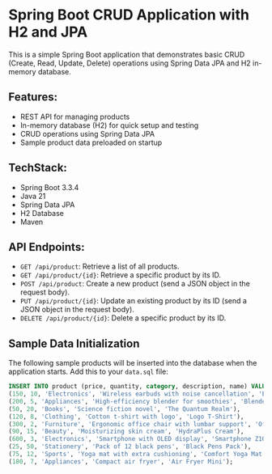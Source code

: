 # Spring Boot CRUD Application with H2 and JPA

This is a simple Spring Boot application that demonstrates basic CRUD (Create, Read, Update, Delete) operations using Spring Data JPA and H2 in-memory database.

## Features:
- REST API for managing products
- In-memory database (H2) for quick setup and testing
- CRUD operations using Spring Data JPA
- Sample product data preloaded on startup
  
## TechStack:
- Spring Boot 3.3.4
- Java 21
- Spring Data JPA
- H2 Database
- Maven

## API Endpoints:
- `GET /api/product`: Retrieve a list of all products.
- `GET /api/product/{id}`: Retrieve a specific product by its ID.
- `POST /api/product`: Create a new product (send a JSON object in the request body).
- `PUT /api/product/{id}`: Update an existing product by its ID (send a JSON object in the request body).
- `DELETE /api/product/{id}`: Delete a specific product by its ID.

## Sample Data Initialization
The following sample products will be inserted into the database when the application starts. Add this to your `data.sql` file:

```sql
INSERT INTO product (price, quantity, category, description, name) VALUES
(150, 10, 'Electronics', 'Wireless earbuds with noise cancellation', 'Earbuds Pro'),
(200, 5, 'Appliances', 'High-efficiency blender for smoothies', 'Blender X200'),
(50, 20, 'Books', 'Science fiction novel', 'The Quantum Realm'),
(120, 8, 'Clothing', 'Cotton t-shirt with logo', 'Logo T-Shirt'),
(300, 2, 'Furniture', 'Ergonomic office chair with lumbar support', 'Office Chair Pro'),
(90, 15, 'Beauty', 'Moisturizing skin cream', 'HydraPlus Cream'),
(600, 3, 'Electronics', 'Smartphone with OLED display', 'Smartphone Z10'),
(25, 50, 'Stationery', 'Pack of 12 black pens', 'Black Pens Pack'),
(75, 12, 'Sports', 'Yoga mat with extra cushioning', 'Comfort Yoga Mat'),
(180, 7, 'Appliances', 'Compact air fryer', 'Air Fryer Mini');

